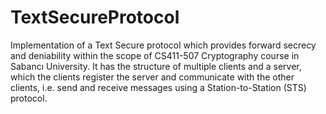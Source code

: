 # TextSecureProtocol
Implementation of a Text Secure protocol which provides forward secrecy and deniability within the scope of CS411-507 Cryptography course in Sabancı University. It has the structure of multiple clients and a server, which the clients register the server and communicate with the other clients, i.e. send and receive messages using a Station-to-Station (STS) protocol. 
